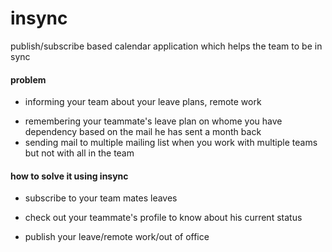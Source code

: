 # insync
publish/subscribe based calendar application which helps the team to be in sync

#### problem
+ informing your team about your leave plans, remote work 
- remembering your teammate's leave plan on whome you have dependency based on the mail he has sent a month back
- sending mail to multiple mailing list when you work with multiple teams but not with all in the team

#### how to solve it using insync
+ subscribe to your team mates leaves
- check out your teammate's profile to know about his current status
+ publish your leave/remote work/out of office



